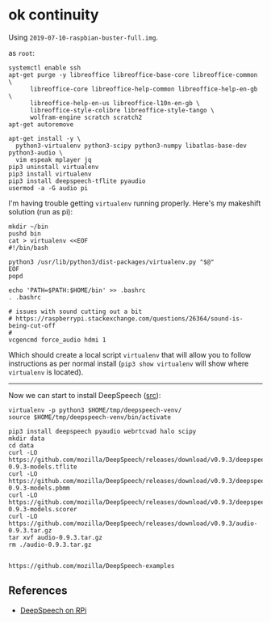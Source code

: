 ok continuity
===

Using `2019-07-10-raspbian-buster-full.img`.

as `root`:

```
systemctl enable ssh
apt-get purge -y libreoffice libreoffice-base-core libreoffice-common \
      libreoffice-core libreoffice-help-common libreoffice-help-en-gb \
      libreoffice-help-en-us libreoffice-l10n-en-gb \
      libreoffice-style-colibre libreoffice-style-tango \
      wolfram-engine scratch scratch2
apt-get autoremove

apt-get install -y \
  python3-virtualenv python3-scipy python3-numpy libatlas-base-dev python3-audio \
  vim espeak mplayer jq
pip3 uninstall virtualenv
pip3 install virtualenv
pip3 install deepspeech-tflite pyaudio
usermod -a -G audio pi

```

I'm having trouble getting `virtualenv` running properly.
Here's my makeshift solution (run as pi):


```
mkdir ~/bin
pushd bin
cat > virtualenv <<EOF
#!/bin/bash

python3 /usr/lib/python3/dist-packages/virtualenv.py "$@"
EOF
popd

echo 'PATH=$PATH:$HOME/bin' >> .bashrc
. .bashrc

# issues with sound cutting out a bit
# https://raspberrypi.stackexchange.com/questions/26364/sound-is-being-cut-off
#
vcgencmd force_audio hdmi 1
```

Which should create a local script `virtualenv` that will allow you to follow instructions
as per normal install (`pip3 show virtualenv` will show where `virtualenv` is located).

---

Now we can start to install DeepSpeech ([src](https://deepspeech.readthedocs.io/en/v0.9.3/?badge=latest)):

```
virtualenv -p python3 $HOME/tmp/deepspeech-venv/
source $HOME/tmp/deepspeech-venv/bin/activate

pip3 install deepspeech pyaudio webrtcvad halo scipy
mkdir data
cd data
curl -LO https://github.com/mozilla/DeepSpeech/releases/download/v0.9.3/deepspeech-0.9.3-models.tflite
curl -LO https://github.com/mozilla/DeepSpeech/releases/download/v0.9.3/deepspeech-0.9.3-models.pbmm
curl -LO https://github.com/mozilla/DeepSpeech/releases/download/v0.9.3/deepspeech-0.9.3-models.scorer
curl -LO https://github.com/mozilla/DeepSpeech/releases/download/v0.9.3/audio-0.9.3.tar.gz
tar xvf audio-0.9.3.tar.gz
rm ./audio-0.9.3.tar.gz


```

```
https://github.com/mozilla/DeepSpeech-examples
```


References
---

* [DeepSpeech on RPi](https://github.com/touchgadget/DeepSpeech)


